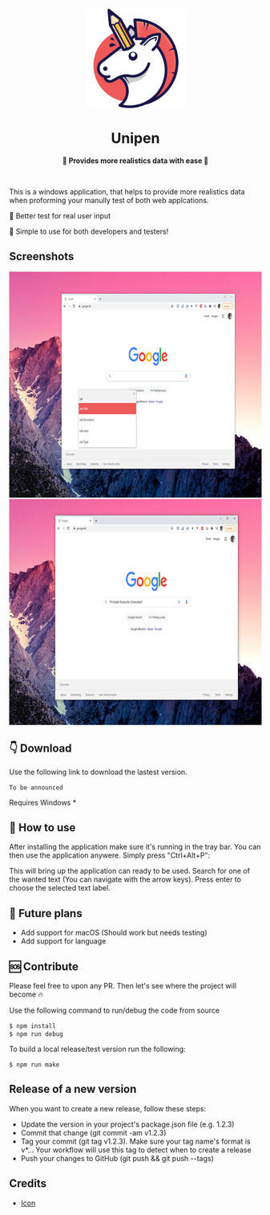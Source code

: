 <div align="center">
	<img src="src/assets/appicon.png" width="200" height="200">
	<h1>Unipen</h1>
	<p>
		<b>🧨 Provides more realistics data with ease 🎉</b>
	</p>	
	<br>
</div>

This is a windows application, that helps to provide more realistics data when proforming your manully test of both web applcations.

🧨 Better test for real user input

🥳 Simple to use for both developers and testers!

## Screenshots

<img src="stuff/screenshot_1.png" width="720" height="450">
<img src="stuff/screenshot_2.png" width="720" height="450">

## 👇 Download

Use the following link to download the lastest version.

```
To be announced
```

Requires Windows *

## 📜 How to use

After installing the application make sure it's running in the tray bar. You can then use the application anywere. Simply press "Ctrl+Alt+P":

This will bring up the application can ready to be used. Search for one of the wanted text (You can navigate with the arrow keys). Press enter to choose the selected text label. 

## 🎢 Future plans

- Add support for macOS (Should work but needs testing)
- Add support for language 

## 🆘 Contribute 

Please feel free to upon any PR. Then let's see where the project will become 🔥

Use the following command to run/debug the code from source
```
$ npm install
$ npm run debug
```

To build a local release/test version run the following:
```
$ npm run make
```

## Release of a new version

When you want to create a new release, follow these steps:

* Update the version in your project's package.json file (e.g. 1.2.3)
* Commit that change (git commit -am v1.2.3)
* Tag your commit (git tag v1.2.3). Make sure your tag name's format is v*.*.*. Your workflow will use this tag to detect when to create a release
* Push your changes to GitHub (git push && git push --tags)

## Credits

- [Icon](https://elements.envato.com/funky-pencils-SKCGVT)

